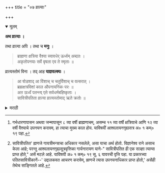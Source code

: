 +++
title = "०७ व्रात्याः"

+++

<details open><summary>मूलम्</summary>

**अथ व्रात्याः ।**

तथा व्रात्या अपि । तथा च **मनुः** ।

> ब्राह्मणा क्षत्रिया वैश्या स्वावधेर् ऊर्ध्वम् अब्दतः ।  
अकृतोपनयाः सर्वे वृषला एव ते स्मृताः ॥

व्रात्यस्तोमं विना । तद् आह **याज्ञवल्क्यः** ।

> आ षोडशाद् आ विंशाच् च चतुर्विंशाच् च वत्सरात् ।  
ब्रह्मक्षत्रविशां काल औपनायनिकः परः ॥  
अत ऊर्ध्वं पतन्त्य् एते सर्वधर्मबहिष्कृताः ।  
सावित्रीपतिता व्रात्या व्रात्यस्तोमाद् ऋते क्रतोः ॥
</details> 

<details><summary>मराठी</summary>

आतां व्रात्य साङ्गतो. 

तसेच व्रात्यहि शूद्रसम आहेत. याविपयीं मनु ह्मणतो-" ब्राह्मण, क्षत्रिय व वैश्य ह स्ववर्णोक्त उपनयन कालावधीपेक्षां[^१] १ वर्ष तसेच राहतील तर, त्याम्स शूद्र ह्मणावें. 

[^१]: गर्भधारणापासन अथवा जन्मापासून ८ व्या वर्षी ब्राह्मणाचम्, असम्च ११ व्या वर्षी क्षत्रियाचे आणि १२ व्या वर्षी वैश्याचे उपनयन करावम्. हा त्याचा मुख्य काल होय. याविषयीं आश्वलायनगृह्यसत्र अ० १ कम्० १९ पहा. 

परन्तु व्रात्यस्तोम नांवाचा यज्ञ न केला तर.” तेच याज्ञवल्क्य ह्मणतो-“ब्राह्मणाम्स १६, क्षत्रियाम्स २२, व वैश्याम्स २४ वर्षपर्यम्त उपनयनाचा परमावधिकाल आहे. ह्या काली उपनयन न झाल्यास ते धर्मभ्रष्ट सावित्रीपतित[^२] व्रात्य होतात; पण व्रात्यस्तोम नांवाचा यज्ञ केला तर ते उपनयनास अधिकारी होतात.” 

[^२]: सावित्रीपतित' ह्मणजे गायत्रीमन्त्राचा अधिकार नसलेले, असा याचा अर्थ होतो. विज्ञानेश्व राने असाच केला आहे; परन्तु आश्वलायनगृह्यसूत्रवृत्तिका गार्यनारायण याने-" सावित्रीपतित ही एक सञ्ज्ञा त्याम्स प्राप्त होते," असें मटले आहे. याविषयी अ० १ कम्० १९ सू. ६ यावरची वृत्ति पहा. या प्रकारच्या पतितसावित्रीकानें--' उद्दालकवत आचरण करावेम्, ह्मणजे त्यास उपनयनाधिकार प्राप्त होतो,' असेंही तेथेच साङ्गितले आहे.

इति व्रात्याः ॥ 
</details>